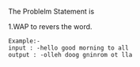 The Problelm Statement is 

1.WAP to revers the word.
	
	Example:-
	input : -hello good morning to all
	output : -olleh doog gninrom ot lla

